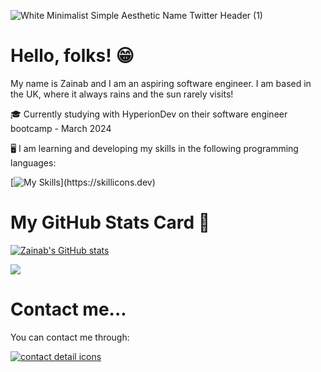 
![White Minimalist Simple Aesthetic Name Twitter Header (1)](https://github.com/zainab2496/zainab2496/assets/156958180/660bc714-b5fb-464c-a542-9b7c56a0f5c4)

# Hello, folks! 😁

My name is Zainab and I am an aspiring software engineer. 
I am based in the UK, where it always rains and the sun rarely visits!

🎓 Currently studying with HyperionDev on their software engineer bootcamp - March 2024

🖥️ I am learning and developing my skills in the following programming languages:

[![My Skills](https://skillicons.dev/icons?i=js,html,css,discord,github,nodejs,py,react,sqlite,vscode,)](https://skillicons.dev)

# My GitHub Stats Card 📝

[![Zainab's GitHub stats](https://github-readme-stats.vercel.app/api?username=zainab2496)](https://github.com/zainab2496/github-readme-stats)

<img src="https://github-readme-stats.vercel.app/api/top-langs/?username=zainab2496"/>

# Contact me...

You can contact me through:

[![contact detail icons](https://skillicons.dev/icons?i=linkedin)](https://www.linkedin.com/feed/)

